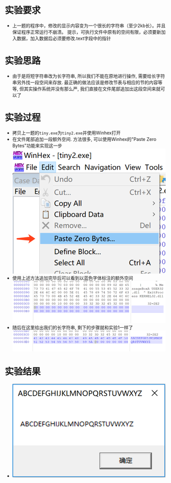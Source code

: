 # 实验要求
- 上一题的程序中，修改的显示内容变为一个很长的字符串（至少2kb长）。并且保证程序正常运行不崩溃。
提示，可执行文件中原有的空间有限，必须要新加入数据，加入数据后必须要修改.text字段中的指针

# 实验思路
- 由于是将短字符串改为长字符串, 所以我们不能在原地进行操作, 需要给长字符串另外找一段空间来存放. 最正确的做法应该是修改节表与相应的节的内容等等, 但其实操作系统并没有那么严, 我们直接在文件尾部追加出这段空间来就可以了

# 实验过程
- 拷贝上一题的`tiny.exe`为`tiny2.exe`并使用Winhex打开
- 在文件尾部追加一段额外空间. 方法很多, 可以使用Winhex的"Paste Zero Bytes"功能来实现这一步  
	![](paste_zero_bytes.png)
- 使用上述方法追加完毕后可以看到以蓝色字体标注的额外空间  
	![](before.png)
- 随后在这里给出我们的长字符串, 剩下的步骤就和实验1一样了
	![](after.png)

# 实验结果
- ![](tiny2.png)
